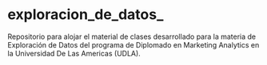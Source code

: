 # exploracion_de_datos_
Repositorio para alojar el material de clases desarrollado para la materia de Exploración de Datos del programa de Diplomado en Marketing Analytics en la Universidad De Las Americas (UDLA).
